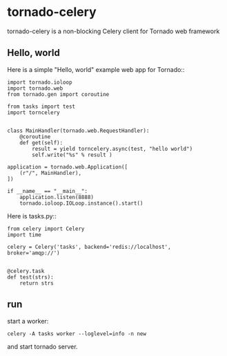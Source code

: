 tornado-celery
==============

tornado-celery is a non-blocking Celery client for Tornado web framework


Hello, world
------------

Here is a simple "Hello, world" example web app for Tornado::

    import tornado.ioloop
    import tornado.web
    from tornado.gen import coroutine
    
    from tasks import test
    import torncelery
    
    
    class MainHandler(tornado.web.RequestHandler):
        @coroutine
        def get(self):
            result = yield torncelery.async(test, "hello world")
            self.write("%s" % result )

    application = tornado.web.Application([
        (r"/", MainHandler),
    ])

    if __name__ == "__main__":
        application.listen(8888)
        tornado.ioloop.IOLoop.instance().start()

Here is tasks.py::

    from celery import Celery
    import time 

    celery = Celery('tasks', backend='redis://localhost', broker='amqp://')


    @celery.task
    def test(strs):
        return strs


run 
---------------

start a worker:

    celery -A tasks worker --loglevel=info -n new

and start tornado server.    